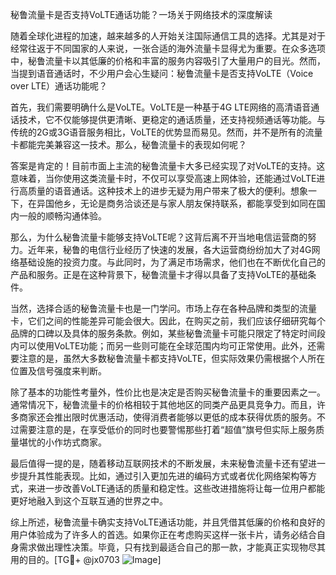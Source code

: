 秘鲁流量卡是否支持VoLTE通话功能？一场关于网络技术的深度解读

随着全球化进程的加速，越来越多的人开始关注国际通信工具的选择。尤其是对于经常往返于不同国家的人来说，一张合适的海外流量卡显得尤为重要。在众多选项中，秘鲁流量卡以其低廉的价格和丰富的服务内容吸引了大量用户的目光。然而，当提到语音通话时，不少用户会心生疑问：秘鲁流量卡是否支持VoLTE（Voice over LTE）通话功能呢？

首先，我们需要明确什么是VoLTE。VoLTE是一种基于4G LTE网络的高清语音通话技术，它不仅能够提供更清晰、更稳定的通话质量，还支持视频通话等功能。与传统的2G或3G语音服务相比，VoLTE的优势显而易见。然而，并不是所有的流量卡都能完美兼容这一技术。那么，秘鲁流量卡的表现如何呢？

答案是肯定的！目前市面上主流的秘鲁流量卡大多已经实现了对VoLTE的支持。这意味着，当你使用这类流量卡时，不仅可以享受高速上网体验，还能通过VoLTE进行高质量的语音通话。这种技术上的进步无疑为用户带来了极大的便利。想象一下，在异国他乡，无论是商务洽谈还是与家人朋友保持联系，都能享受到如同在国内一般的顺畅沟通体验。

那么，为什么秘鲁流量卡能够支持VoLTE呢？这背后离不开当地电信运营商的努力。近年来，秘鲁的电信行业经历了快速的发展，各大运营商纷纷加大了对4G网络基础设施的投资力度。与此同时，为了满足市场需求，他们也在不断优化自己的产品和服务。正是在这种背景下，秘鲁流量卡才得以具备了支持VoLTE的基础条件。

当然，选择合适的秘鲁流量卡也是一门学问。市场上存在各种品牌和类型的流量卡，它们之间的性能差异可能会很大。因此，在购买之前，我们应该仔细研究每个品牌的口碑以及具体的服务条款。例如，某些秘鲁流量卡可能只限定了特定时间段内可以使用VoLTE功能；而另一些则可能在全球范围内均可正常使用。此外，还需要注意的是，虽然大多数秘鲁流量卡都支持VoLTE，但实际效果仍需根据个人所在位置及信号强度来判断。

除了基本的功能性考量外，性价比也是决定是否购买秘鲁流量卡的重要因素之一。通常情况下，秘鲁流量卡的价格相较于其他地区的同类产品更具竞争力。而且，许多商家还会推出限时优惠活动，使得消费者能够以更低的成本获得优质的服务。不过需要注意的是，在享受低价的同时也要警惕那些打着“超值”旗号但实际上服务质量堪忧的小作坊式商家。

最后值得一提的是，随着移动互联网技术的不断发展，未来秘鲁流量卡还有望进一步提升其性能表现。比如，通过引入更加先进的编码方式或者优化网络架构等方式，来进一步改善VoLTE通话的质量和稳定性。这些改进措施将让每一位用户都能更好地融入到这个互联互通的世界之中。

综上所述，秘鲁流量卡确实支持VoLTE通话功能，并且凭借其低廉的价格和良好的用户体验成为了许多人的首选。如果你正在考虑购买这样一张卡片，请务必结合自身需求做出理性决策。毕竟，只有找到最适合自己的那一款，才能真正实现物尽其用的目的。[TG💪+ @jx0703 ![Image](https://github.com/user-attachments/assets/dbca1d08-cadb-493c-b0ec-ad6f7a83f270)]